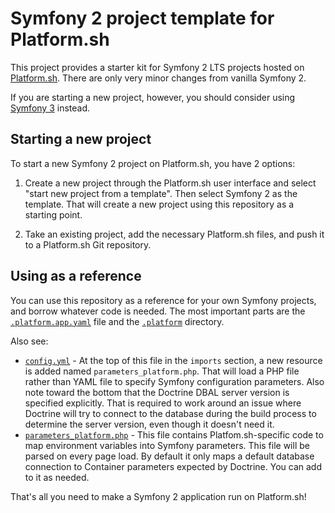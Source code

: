 # Symfony 2 project template for Platform.sh

This project provides a starter kit for Symfony 2 LTS projects hosted on [Platform.sh](http://platform.sh).  There are only very minor changes from vanilla Symfony 2.

If you are starting a new project, however, you should consider using [Symfony 3](https://github.com/platformsh/platformsh-example-symfony3) instead.

## Starting a new project

To start a new Symfony 2 project on Platform.sh, you have 2 options:

1. Create a new project through the Platform.sh user interface and select "start    new project from a template".  Then select Symfony 2 as the template. That will create a new project using this repository as a starting point.

2. Take an existing project, add the necessary Platform.sh files, and push it to a Platform.sh Git repository.

## Using as a reference

You can use this repository as a reference for your own Symfony projects, and borrow whatever code is needed.  The most important parts are the [`.platform.app.yaml`](/.platform.app.yaml) file and the [`.platform`](/.platform) directory.

Also see:

* [`config.yml`](/app/config/config.yaml) - At the top of this file in the `imports` section, a new resource is added named `parameters_platform.php`.  That will load a PHP file rather than YAML file to specify Symfony configuration parameters.  Also note toward the bottom that the Doctrine DBAL server version is specified explicitly.  That is required to work around an issue where Doctrine will try to connect to the database during the build process to determine the server version, even though it doesn't need it.
* [`parameters_platform.php`](/app/config/parameters_platform.php) - This file contains Platfom.sh-specific code to map environment variables into Symfony parameters.  This file will be parsed on every page load.  By default it only maps a default database connection to Container parameters expected by Doctrine.  You can add to it as needed.

That's all you need to make a Symfony 2 application run on Platform.sh!
